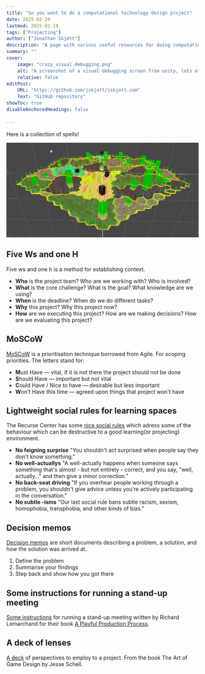 ```yaml
---
title: "So you want to do a computational technology design project" 
date: 2025-02-19
lastmod: 2025-02-19
tags: ["Projecting"]
author: ["Jonathan Skjøtt"]
description: "A page with various useful resources for doing computational projects involving technology, people, design"
summary: ""
cover:
    image: "crazy_visual_debugging.png"
    alt: "A screenshot of a visual debugging screen from unity, lots of colorored rectangles and some hexagons."
    relative: false
editPost:
    URL: "https://github.com/jskjott/jskjott.com"
    Text: "GitHub repository"
showToc: true
disableAnchoredHeadings: false

---
```


Here is a collection of spells!

![a screenshot of a visual debugging screen from unity, lots of colorored rectangles and some hexagons.](crazy_visual_debugging.png)

## Five Ws and one H

Five ws and one h is a method for establishing context.

- **Who** is the project team? Who are we working with? Who is involved? 
- **What** is the core challenge? What is the goal? What knowledge are we using?
- **When** is the deadline? When do we do different tasks? 
- **Why** this project? Why this project now?
- **How** are we executing this project? How are we making decisions? How are we evaluating this project?

## MoSCoW

[MoSCoW](https://www.agilebusiness.org/dsdm-project-framework/moscow-prioririsation.html) is a prioritisation technique borrowed from Agile. For scoping priorities. 
The letters stand for:

- **M**ust Have — vital, if it is not there the project should not be done
- **S**hould Have — important but not vital
- **C**ould Have / Nice to have — desirable but less important
- **W**on’t Have this time — agreed upon things that project won't have

## Lightweight social rules for learning spaces

The Recurse Center has some [nice social rules](https://www.recurse.com/manual#sub-sec-social-rules) which adress some of the behaviour which can be destructive to a good learning(or projecting) environment.

- **No feigning surprise** "You shouldn't act surprised when people say they don't know something."
- **No well-actuallys** "A well-actually happens when someone says something that's almost - but not entirely - correct, and you say, "well, actually…" and then give a minor correction."
- **No back-seat driving** "If you overhear people working through a problem, you shouldn't give advice unless you’re actively participating in the conversation."
- **No subtle -isms** "Our last social rule bans subtle racism, sexism, homophobia, transphobia, and other kinds of bias."

## Decision memos

[Decision memos](https://shorensteincenter.org/wp-content/uploads/2012/07/MEMO-WRITING-HO-ALL-Danziger.pdf) are short documents describing a problem, a solution, and how the solution was arrived at.

1. Define the problem 
2. Summarise your findings
3. Step back and show how you got there

## Some instructions for running a stand-up meeting

[Some instructions](standup_instructions.pdf) for running a stand-up meeting written by Richard Lemarchand for their book [A Playful Production Process](https://mitpress.mit.edu/9780262045513/a-playful-production-process/).

## A deck of lenses

[A deck](https://deck.artofgamedesign.com/#/menu/14/?lang=en) of perspectives to employ to a project. From the book The Art of Game Design by Jesse Schell.